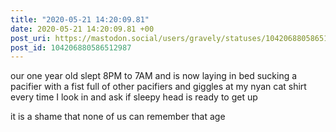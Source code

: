 ```yaml
---
title: "2020-05-21 14:20:09.81"
date: 2020-05-21 14:20:09.81 +00
post_uri: https://mastodon.social/users/gravely/statuses/104206880586512987
post_id: 104206880586512987
---
```

our one year old slept 8PM to 7AM and is now laying in bed sucking a pacifier with a fist full of other pacifiers and giggles at my nyan cat shirt every time I look in and ask if sleepy head is ready to get up

it is a shame that none of us can remember that age


